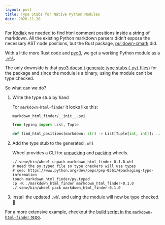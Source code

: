 ```yaml
---
layout: post
title: Type Stubs for Native Python Modules
date: 2020-11-20
---
```


For [Kodiak](https://kodiakhq.com) we needed to find html comment positions
inside a string of markdown. All the existing Python markdown parsers didn't
expose the necessary AST node positions, but the Rust package,
[pulldown-cmark](https://github.com/raphlinus/pulldown-cmark) did.

With a little more Rust code and [pyo3](https://github.com/PyO3/PyO3), we get
a working Python module as a [`.whl`](https://github.com/pypa/wheel).

The only downside is that [pyo3 doesn't generate type stubs (`.pyi`
files)](https://github.com/PyO3/pyo3/issues/510) for the package and since the module
is a binary, using the module can't be type checked.

So what can we do?

1. Write the type stub by hand

   For `markdown-html-finder` it looks like this:

   `markdown_html_finder/__init__.pyi`

   ```python
   from typing import List, Tuple

   def find_html_positions(markdown: str) -> List[Tuple[int, int]]: ...
   ```

2. Add the type stub to the generated `.whl`

   Wheel provides a CLI for
   [unpacking](https://wheel.readthedocs.io/en/stable/reference/wheel_unpack.html)
   and
   [packing](https://wheel.readthedocs.io/en/stable/reference/wheel_pack.html)
   wheels.

   ```
   ./.venv/bin/wheel unpack markdown_html_finder-0.1.0.whl
   # need the py.typed file so type checkers will use types
   # see: https://www.python.org/dev/peps/pep-0561/#packaging-type-information
   touch markdown_html_finder/py.typed
   cp -R ./markdown_html_finder markdown_html_finder-0.1.0
   ./.venv/bin/wheel pack markdown_html_finder-0.1.0
   ```

3. Install the updated `.whl` and using the module will now be type checked. 🎉

For a more extensive example, checkout the [build script in the
`markdown-html-finder`
repo](https://github.com/chdsbd/markdown-html-finder/blob/master/s/build).
